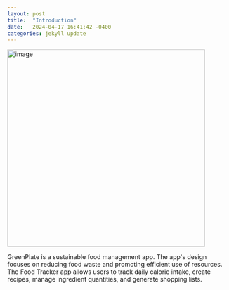```yaml
---
layout: post
title:  "Introduction"
date:   2024-04-17 16:41:42 -0400
categories: jekyll update
---
```



<img width="450" alt="image" src="https://media.discordapp.net/attachments/718888028147286037/1230953228590518423/Screenshot_2024-04-19_at_2.44.18_PM.png?ex=66353187&is=6622bc87&hm=7fef8483d97519eb3a38618a77d2f8ee4fb4f1c2a3d226acfa08378974fd4a25&=&format=webp&quality=lossless&width=734&height=700">


GreenPlate is a sustainable food management app. The app's design focuses on reducing food waste and promoting efficient use of resources. The Food Tracker app allows users to track daily calorie intake, create recipes, manage ingredient quantities, and generate shopping lists.
